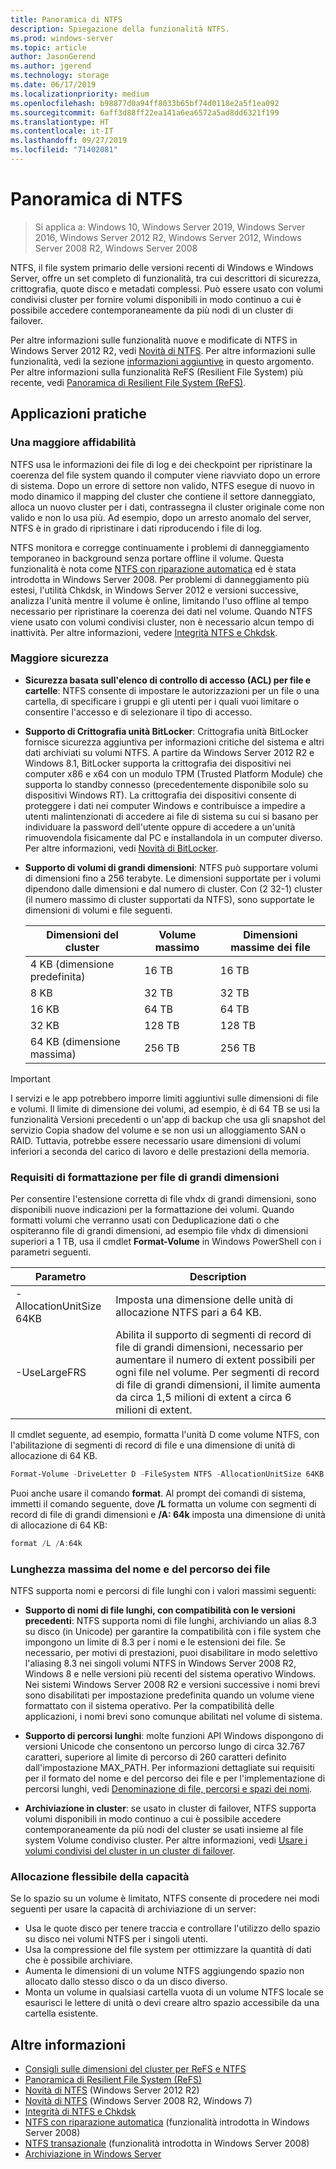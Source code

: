```yaml
---
title: Panoramica di NTFS
description: Spiegazione della funzionalità NTFS.
ms.prod: windows-server
ms.topic: article
author: JasonGerend
ms.author: jgerend
ms.technology: storage
ms.date: 06/17/2019
ms.localizationpriority: medium
ms.openlocfilehash: b98877d0a94ff8033b65bf74d0118e2a5f1ea092
ms.sourcegitcommit: 6aff3d88ff22ea141a6ea6572a5ad8dd6321f199
ms.translationtype: HT
ms.contentlocale: it-IT
ms.lasthandoff: 09/27/2019
ms.locfileid: "71402081"
---
```

# <a name="ntfs-overview"></a>Panoramica di NTFS

>Si applica a: Windows 10, Windows Server 2019, Windows Server 2016, Windows Server 2012 R2, Windows Server 2012, Windows Server 2008 R2, Windows Server 2008

NTFS, il file system primario delle versioni recenti di Windows e Windows Server, offre un set completo di funzionalità, tra cui descrittori di sicurezza, crittografia, quote disco e metadati complessi. Può essere usato con volumi condivisi cluster per fornire volumi disponibili in modo continuo a cui è possibile accedere contemporaneamente da più nodi di un cluster di failover.

Per altre informazioni sulle funzionalità nuove e modificate di NTFS in Windows Server 2012 R2, vedi [Novità di NTFS](https://docs.microsoft.com/previous-versions/windows/it-pro/windows-server-2012-r2-and-2012/dn466520(v%3dws.11)). Per altre informazioni sulle funzionalità, vedi la sezione [informazioni aggiuntive](#additional-information) in questo argomento. Per altre informazioni sulla funzionalità ReFS (Resilient File System) più recente, vedi [Panoramica di Resilient File System (ReFS)](../refs/refs-overview.md).

## <a name="practical-applications"></a>Applicazioni pratiche

### <a name="increased-reliability"></a>Una maggiore affidabilità

NTFS usa le informazioni dei file di log e dei checkpoint per ripristinare la coerenza del file system quando il computer viene riavviato dopo un errore di sistema. Dopo un errore di settore non valido, NTFS esegue di nuovo in modo dinamico il mapping del cluster che contiene il settore danneggiato, alloca un nuovo cluster per i dati, contrassegna il cluster originale come non valido e non lo usa più. Ad esempio, dopo un arresto anomalo del server, NTFS è in grado di ripristinare i dati riproducendo i file di log.

NTFS monitora e corregge continuamente i problemi di danneggiamento temporaneo in background senza portare offline il volume. Questa funzionalità è nota come [NTFS con riparazione automatica](https://docs.microsoft.com/previous-versions/windows/it-pro/windows-server-2008-R2-and-2008/cc771388(v=ws.10)) ed è stata introdotta in Windows Server 2008. Per problemi di danneggiamento più estesi, l'utilità Chkdsk, in Windows Server 2012 e versioni successive, analizza l'unità mentre il volume è online, limitando l'uso offline al tempo necessario per ripristinare la coerenza dei dati nel volume. Quando NTFS viene usato con volumi condivisi cluster, non è necessario alcun tempo di inattività. Per altre informazioni, vedere [Integrità NTFS e Chkdsk](https://docs.microsoft.com/previous-versions/windows/it-pro/windows-server-2012-r2-and-2012/hh831536(v%3dws.11)).

### <a name="increased-security"></a>Maggiore sicurezza

- **Sicurezza basata sull'elenco di controllo di accesso (ACL) per file e cartelle**: NTFS consente di impostare le autorizzazioni per un file o una cartella, di specificare i gruppi e gli utenti per i quali vuoi limitare o consentire l'accesso e di selezionare il tipo di accesso.

- **Supporto di Crittografia unità BitLocker**: Crittografia unità BitLocker fornisce sicurezza aggiuntiva per informazioni critiche del sistema e altri dati archiviati su volumi NTFS. A partire da Windows Server 2012 R2 e Windows 8.1, BitLocker supporta la crittografia dei dispositivi nei computer x86 e x64 con un modulo TPM (Trusted Platform Module) che supporta lo standby connesso (precedentemente disponibile solo su dispositivi Windows RT). La crittografia dei dispositivi consente di proteggere i dati nei computer Windows e contribuisce a impedire a utenti malintenzionati di accedere ai file di sistema su cui si basano per individuare la password dell'utente oppure di accedere a un'unità rimuovendola fisicamente dal PC e installandola in un computer diverso. Per altre informazioni, vedi [Novità di BitLocker](https://docs.microsoft.com/previous-versions/windows/it-pro/windows-server-2012-r2-and-2012/dn306081(v%3dws.11)).

- **Supporto di volumi di grandi dimensioni**: NTFS può supportare volumi di dimensioni fino a 256 terabyte. Le dimensioni supportate per i volumi dipendono dalle dimensioni e dal numero di cluster. Con (2<sup></sup> 32-1) cluster (il numero massimo di cluster supportati da NTFS), sono supportate le dimensioni di volumi e file seguenti.

  |Dimensioni del cluster|Volume massimo|Dimensioni massime dei file|
  |---|---|---|
  |4 KB (dimensione predefinita)|16 TB|16 TB|
  |8 KB|32 TB|32 TB|
  |16 KB|64 TB|64 TB|
  |32 KB|128 TB|128 TB|
  |64 KB (dimensione massima)|256 TB|256 TB|

>[!IMPORTANT]
>I servizi e le app potrebbero imporre limiti aggiuntivi sulle dimensioni di file e volumi. Il limite di dimensione dei volumi, ad esempio, è di 64 TB se usi la funzionalità Versioni precedenti o un'app di backup che usa gli snapshot del servizio Copia shadow del volume e se non usi un alloggiamento SAN o RAID. Tuttavia, potrebbe essere necessario usare dimensioni di volumi inferiori a seconda del carico di lavoro e delle prestazioni della memoria.

### <a name="formatting-requirements-for-large-files"></a>Requisiti di formattazione per file di grandi dimensioni

Per consentire l'estensione corretta di file vhdx di grandi dimensioni, sono disponibili nuove indicazioni per la formattazione dei volumi. Quando formatti volumi che verranno usati con Deduplicazione dati o che ospiteranno file di grandi dimensioni, ad esempio file vhdx di dimensioni superiori a 1 TB, usa il cmdlet **Format-Volume** in Windows PowerShell con i parametri seguenti.

|Parametro|Description|
|---|---|
|-AllocationUnitSize 64KB|Imposta una dimensione delle unità di allocazione NTFS pari a 64 KB.|
|-UseLargeFRS|Abilita il supporto di segmenti di record di file di grandi dimensioni, necessario per aumentare il numero di extent possibili per ogni file nel volume. Per segmenti di record di file di grandi dimensioni, il limite aumenta da circa 1,5 milioni di extent a circa 6 milioni di extent.|

Il cmdlet seguente, ad esempio, formatta l'unità D come volume NTFS, con l'abilitazione di segmenti di record di file e una dimensione di unità di allocazione di 64 KB.

```PowerShell
Format-Volume -DriveLetter D -FileSystem NTFS -AllocationUnitSize 64KB -UseLargeFRS
```

Puoi anche usare il comando **format**. Al prompt dei comandi di sistema, immetti il comando seguente, dove **/L** formatta un volume con segmenti di record di file di grandi dimensioni e **/A: 64k** imposta una dimensione di unità di allocazione di 64 KB:

```PowerShell
format /L /A:64k
```

### <a name="maximum-file-name-and-path"></a>Lunghezza massima del nome e del percorso dei file

NTFS supporta nomi e percorsi di file lunghi con i valori massimi seguenti:

- **Supporto di nomi di file lunghi, con compatibilità con le versioni precedenti**: NTFS supporta nomi di file lunghi, archiviando un alias 8.3 su disco (in Unicode) per garantire la compatibilità con i file system che impongono un limite di 8.3 per i nomi e le estensioni dei file. Se necessario, per motivi di prestazioni, puoi disabilitare in modo selettivo l'aliasing 8.3 nei singoli volumi NTFS in Windows Server 2008 R2, Windows 8 e nelle versioni più recenti del sistema operativo Windows.
  Nei sistemi Windows Server 2008 R2 e versioni successive i nomi brevi sono disabilitati per impostazione predefinita quando un volume viene formattato con il sistema operativo. Per la compatibilità delle applicazioni, i nomi brevi sono comunque abilitati nel volume di sistema.

- **Supporto di percorsi lunghi**: molte funzioni API Windows dispongono di versioni Unicode che consentono un percorso lungo di circa 32.767 caratteri, superiore al limite di percorso di 260 caratteri definito dall'impostazione MAX\_PATH. Per informazioni dettagliate sui requisiti per il formato del nome e del percorso dei file e per l'implementazione di percorsi lunghi, vedi [Denominazione di file, percorsi e spazi dei nomi](https://msdn.microsoft.com/library/windows/desktop/aa365247).

- **Archiviazione in cluster**: se usato in cluster di failover, NTFS supporta volumi disponibili in modo continuo a cui è possibile accedere contemporaneamente da più nodi del cluster se usati insieme al file system Volume condiviso cluster. Per altre informazioni, vedi [Usare i volumi condivisi del cluster in un cluster di failover](../../failover-clustering/failover-cluster-csvs.md).

### <a name="flexible-allocation-of-capacity"></a>Allocazione flessibile della capacità

Se lo spazio su un volume è limitato, NTFS consente di procedere nei modi seguenti per usare la capacità di archiviazione di un server:

- Usa le quote disco per tenere traccia e controllare l'utilizzo dello spazio su disco nei volumi NTFS per i singoli utenti.
- Usa la compressione del file system per ottimizzare la quantità di dati che è possibile archiviare.
- Aumenta le dimensioni di un volume NTFS aggiungendo spazio non allocato dallo stesso disco o da un disco diverso.
- Monta un volume in qualsiasi cartella vuota di un volume NTFS locale se esaurisci le lettere di unità o devi creare altro spazio accessibile da una cartella esistente.

## <a name="additional-information"></a>Altre informazioni

- [Consigli sulle dimensioni del cluster per ReFS e NTFS](https://techcommunity.microsoft.com/t5/Storage-at-Microsoft/Cluster-size-recommendations-for-ReFS-and-NTFS/ba-p/425960)
- [Panoramica di Resilient File System (ReFS)](../refs/refs-overview.md)
- [Novità di NTFS](https://docs.microsoft.com/previous-versions/windows/it-pro/windows-server-2012-r2-and-2012/dn466520(v%3dws.11)) (Windows Server 2012 R2)
- [Novità di NTFS](https://docs.microsoft.com/previous-versions/windows/it-pro/windows-server-2008-R2-and-2008/ff383236(v=ws.10)) (Windows Server 2008 R2, Windows 7)
- [Integrità di NTFS e Chkdsk](https://docs.microsoft.com/previous-versions/windows/it-pro/windows-server-2012-r2-and-2012/hh831536(v%3dws.11))
- [NTFS con riparazione automatica](https://docs.microsoft.com/previous-versions/windows/it-pro/windows-server-2008-R2-and-2008/cc771388(v=ws.10)) (funzionalità introdotta in Windows Server 2008)
- [NTFS transazionale](https://docs.microsoft.com/previous-versions/windows/it-pro/windows-server-2008-r2-and-2008/cc730726(v%3dws.10)) (funzionalità introdotta in Windows Server 2008)
- [Archiviazione in Windows Server](../storage.md)